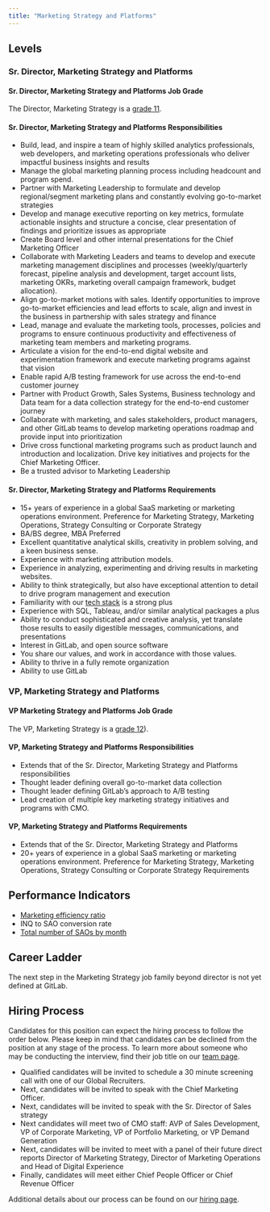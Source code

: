 ```yaml
---
title: "Marketing Strategy and Platforms"
---
```


## Levels

### Sr. Director, Marketing Strategy and Platforms

#### Sr. Director, Marketing Strategy and Platforms Job Grade

The Director, Marketing Strategy is a [grade 11](https://about.gitlab.com/handbook/total-rewards/compensation/compensation-calculator/#gitlab-job-grades).

#### Sr. Director, Marketing Strategy and Platforms Responsibilities

- Build, lead, and inspire a team of highly skilled analytics professionals, web developers, and marketing operations professionals who deliver impactful business insights and results
- Manage the global marketing planning process including headcount and program spend.
- Partner with Marketing Leadership to formulate and develop regional/segment marketing plans and constantly evolving go-to-market strategies
- Develop and manage executive reporting on key metrics, formulate actionable insights and structure a concise, clear presentation of findings and prioritize issues as appropriate
- Create Board level and other internal presentations for the Chief Marketing Officer
- Collaborate with Marketing Leaders and teams to develop and execute marketing management disciplines and processes (weekly/quarterly forecast, pipeline analysis and development, target account lists, marketing OKRs, marketing overall campaign framework, budget allocation).
- Align go-to-market motions with sales. Identify opportunities to improve go-to-market efficiencies and lead efforts to scale, align and invest in the business in partnership with sales strategy and finance
- Lead, manage and evaluate the marketing tools, processes, policies and programs to ensure continuous productivity and effectiveness of marketing team members and marketing programs.
- Articulate a vision for the end-to-end digital website and experimentation framework and execute marketing programs against that vision
- Enable rapid A/B testing framework for use across the end-to-end customer journey
- Partner with Product Growth, Sales Systems, Business technology and Data team for a data collection strategy for the end-to-end customer journey
- Collaborate with marketing, and sales stakeholders, product managers, and other GitLab teams to develop marketing operations roadmap and provide input into prioritization
- Drive cross functional marketing programs such as product launch and introduction and localization. Drive key initiatives and projects for the Chief Marketing Officer.
- Be a trusted advisor to Marketing Leadership

#### Sr. Director, Marketing Strategy and Platforms Requirements

- 15+ years of experience in a global SaaS marketing or marketing operations environment. Preference for Marketing Strategy, Marketing Operations, Strategy Consulting or Corporate Strategy
- BA/BS degree, MBA Preferred
- Excellent quantitative analytical skills, creativity in problem solving, and a keen business sense.
- Experience with marketing attribution models.
- Experience in analyzing, experimenting and driving results in marketing websites.
- Ability to think strategically, but also have exceptional attention to detail to drive program management and execution
- Familiarity with our [tech stack](https://about.gitlab.com/handbook/marketing/marketing-operations/#-tech-stack) is a strong plus
- Experience with SQL, Tableau, and/or similar analytical packages a plus
- Ability to conduct sophisticated and creative analysis, yet translate those results to easily digestible messages, communications, and presentations
- Interest in GitLab, and open source software
- You share our values, and work in accordance with those values.
- Ability to thrive in a fully remote organization
- Ability to use GitLab

### VP, Marketing Strategy and Platforms

#### VP Marketing Strategy and Platforms Job Grade

The VP, Marketing Strategy is a [grade 12](https://about.gitlab.com/handbook/total-rewards/compensation/compensation-calculator/#gitlab-job-grades)).

#### VP, Marketing Strategy and Platforms Responsibilities

- Extends that of the Sr. Director, Marketing Strategy and Platforms responsibilities
- Thought leader defining overall go-to-market data collection
- Thought leader defining GitLab’s approach to A/B testing
- Lead creation of multiple key marketing strategy initiatives and programs with CMO.

#### VP, Marketing Strategy and Platforms Requirements

- Extends that of the  Sr. Director, Marketing Strategy and Platforms
- 20+ years of experience in a global SaaS marketing or marketing operations environment. Preference for Marketing Strategy, Marketing Operations, Strategy Consulting or Corporate Strategy
Requirements

## Performance Indicators

- [Marketing efficiency ratio](https://about.gitlab.com/handbook/marketing/performance-indicators/#marketing-efficiency-ratio)
- INQ to SAO conversion rate
- [Total number of SAOs by month](https://about.gitlab.com/handbook/marketing/performance-indicators/#total-number-of-mqls-by-month)

## Career Ladder

The next step in the Marketing Strategy job family beyond director is not yet defined at GitLab.

## Hiring Process

Candidates for this position can expect the hiring process to follow the order below. Please keep in mind that candidates can be declined from the position at any stage of the process. To learn more about someone who may be conducting the interview, find their job title on our [team page](https://about.gitlab.com/company/team/).

- Qualified candidates will be invited to schedule a 30 minute screening call with one of our Global Recruiters.
- Next, candidates will be invited to speak with the Chief Marketing Officer.
- Next, candidates will be invited to speak with the Sr. Director of Sales strategy
- Next candidates will meet two of CMO staff: AVP of Sales Development, VP of Corporate Marketing, VP of Portfolio Marketing, or VP Demand Generation
- Next, candidates will be invited to meet with a panel of their future direct reports Director of Marketing Strategy, Director of Marketing Operations and Head of Digital Experience
- Finally, candidates will meet either Chief People Officer or Chief Revenue Officer

Additional details about our process can be found on our [hiring page](https://about.gitlab.com/handbook/hiring/).
